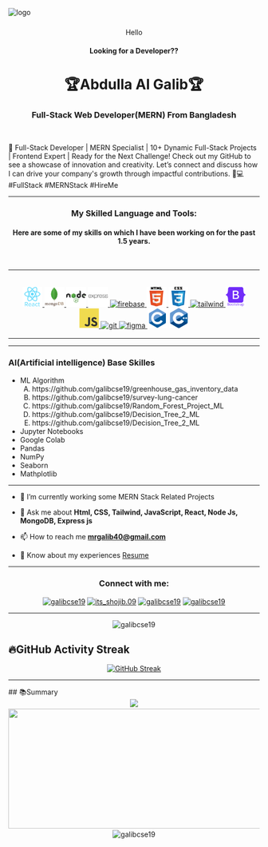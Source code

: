 ![logo](https://github.com/galibcse19/galibcse19/blob/main/galib-github-banner.png)
<h3></h3> 
<p align="center">Hello
<!-- Hi<img align="center" src="https://emojipedia-us.s3.amazonaws.com/source/noto-emoji-animations/344/waving-hand_1f44b.gif" alt="" width=40px> -->
</p>
<h4 align="center">Looking for a Developer??</h4>
<h1 align="center">🏆Abdulla Al Galib🏆</h1>
<h3 align="center">Full-Stack Web Developer(MERN) From Bangladesh</h3>
<br/>
<p align="left">🚀 Full-Stack Developer | MERN Specialist | 10+ Dynamic Full-Stack Projects | Frontend Expert | Ready for the Next Challenge! Check out my GitHub to see a showcase of innovation and creativity. Let’s connect and discuss how I can drive your company's growth through impactful contributions. 🌟💻 #FullStack #MERNStack #HireMe</p>
<hr/>
<h3 align="center">My Skilled Language and Tools:</h3>
<h4 align="center">Here are some of my skills on which I have been working on for the past 1.5 years.</h4> <br>
<table align="center">
  <tr>
     <td>
       <p align="center"> <br>
<a href="https://reactjs.org/" target="_blank" rel="noreferrer"> <img src="https://raw.githubusercontent.com/devicons/devicon/master/icons/react/react-original-wordmark.svg" alt="react" width="40" height="40"/> </a>
         <a href="https://www.mongodb.com/" target="_blank" rel="noreferrer"> <img src="https://raw.githubusercontent.com/devicons/devicon/master/icons/mongodb/mongodb-original-wordmark.svg" alt="mongodb" width="40" height="40"/> </a>
<a href="https://nodejs.org" target="_blank" rel="noreferrer"> <img src="https://raw.githubusercontent.com/devicons/devicon/master/icons/nodejs/nodejs-original-wordmark.svg" alt="nodejs" width="40" height="40"/> </a> 
 <a href="https://expressjs.com" target="_blank" rel="noreferrer"> <img src="https://raw.githubusercontent.com/devicons/devicon/master/icons/express/express-original-wordmark.svg" alt="express" width="40" height="40"/> </a> 
 <a href="https://firebase.google.com/" target="_blank" rel="noreferrer"> <img src="https://www.vectorlogo.zone/logos/firebase/firebase-icon.svg" alt="firebase" width="40" height="40"/> </a>
  <a href="https://www.w3.org/html/" target="_blank" rel="noreferrer"> <img src="https://raw.githubusercontent.com/devicons/devicon/master/icons/html5/html5-original-wordmark.svg" alt="html5" width="40" height="40"/> </a>
  <a href="https://www.w3schools.com/css/" target="_blank" rel="noreferrer"> <img src="https://raw.githubusercontent.com/devicons/devicon/master/icons/css3/css3-original-wordmark.svg" alt="css3" width="40" height="40"/> </a>
   <a href="https://tailwindcss.com/" target="_blank" rel="noreferrer"> <img src="https://www.vectorlogo.zone/logos/tailwindcss/tailwindcss-icon.svg" alt="tailwind" width="40" height="40"/> </a>
   <a href="https://getbootstrap.com" target="_blank" rel="noreferrer"> <img src="https://raw.githubusercontent.com/devicons/devicon/master/icons/bootstrap/bootstrap-plain-wordmark.svg" alt="bootstrap" width="40" height="40"/> </a>
   <a href="https://developer.mozilla.org/en-US/docs/Web/JavaScript" target="_blank" rel="noreferrer"> <img src="https://raw.githubusercontent.com/devicons/devicon/master/icons/javascript/javascript-original.svg" alt="javascript" width="40" height="40"/> </a>
    <a href="https://git-scm.com/" target="_blank" rel="noreferrer"> <img src="https://www.vectorlogo.zone/logos/git-scm/git-scm-icon.svg" alt="git" width="40" height="40"/> </a> 
    <a href="https://www.figma.com/" target="_blank" rel="noreferrer"> <img src="https://www.vectorlogo.zone/logos/figma/figma-icon.svg" alt="figma" width="40" height="40"/> </a>
     <a href="https://www.cprogramming.com/" target="_blank" rel="noreferrer"> <img src="https://raw.githubusercontent.com/devicons/devicon/master/icons/c/c-original.svg" alt="c" width="40" height="40"/></a> <a href="https://www.w3schools.com/cpp/" target="_blank" rel="noreferrer"> <img src="https://raw.githubusercontent.com/devicons/devicon/master/icons/cplusplus/cplusplus-original.svg" alt="cplusplus" width="40" height="40"/> </a></p>
     </td>
  </tr>
</table>
<hr/>
<h3>AI(Artificial intelligence) Base Skilles</h3>
<ul>
  <li>ML Algorithm 
    <ol type="A">
      <li>https://github.com/galibcse19/greenhouse_gas_inventory_data</li>
      <li>https://github.com/galibcse19/survey-lung-cancer</li>
      <li>https://github.com/galibcse19/Random_Forest_Project_ML</li>
      <li>https://github.com/galibcse19/Decision_Tree_2_ML</li>
      <li>https://github.com/galibcse19/Decision_Tree_2_ML</li>
    </ol>
  </li>
  <li>Jupyter Notebooks</li>
  <li>Google Colab</li>
  <li>Pandas</li>
  <li>NumPy</li>
  <li>Seaborn</li>
  <li>Mathplotlib</li>
</ul>
<hr/>

- 🌱 I’m currently working some MERN Stack Related Projects

- 💬 Ask me about **Html, CSS, Tailwind, JavaScript, React, Node Js, MongoDB, Express js**

- 📫 How to reach me **mrgalib40@gmail.com**

- 📄 Know about my experiences [Resume]()

<hr/>
<h3 align="center">Connect with me:</h3>
<p align="center">
<a href="www.linkedin.com/in/abdulla-al-galib-10614422a" target="blank"><img align="center" src="https://raw.githubusercontent.com/rahuldkjain/github-profile-readme-generator/master/src/images/icons/Social/linked-in-alt.svg" alt="galibcse19" height="30" width="40" /></a>
<a href="https://www.facebook.com/profile.php?id=100008785834676" target="blank"><img align="center" src="https://raw.githubusercontent.com/rahuldkjain/github-profile-readme-generator/master/src/images/icons/Social/facebook.svg" alt="its_shojib.09" height="30" width="40" /></a>
<a href="mailto:mrgalib40@gmail.com" target="_blank"><img align="center" src="https://upload.wikimedia.org/wikipedia/commons/thumb/7/7e/Gmail_icon_%282020%29.svg/1200px-Gmail_icon_%282020%29.svg.png" alt="galibcse19" height="30" width="40" /></a>
<a href="https://t.me/galibcse19" target="_blank"><img align="center" src="https://upload.wikimedia.org/wikipedia/commons/thumb/8/83/Telegram_2019_Logo.svg/800px-Telegram_2019_Logo.svg.png" alt="galibcse19" height="36" width="40" /></a>
</p>
<hr/>

 <p align="center"> <img src="https://komarev.com/ghpvc/?username=galibcse19&label=Profile%20views&color=0e75b6&style=flat" alt="galibcse19" /></p>

 ##  🔥GitHub Activity Streak
<div align="center">
  <a href="https://git.io/streak-stats">
    <img src="https://github-readme-streak-stats.herokuapp.com?user=galibcse19&theme=highcontrast&date_format=j%20M%5B%20Y%5D" alt="GitHub Streak" width="800" />
  </a>
</div>
<hr/>
##  📚Summary
<div align="center">
<img src="http://github-profile-summary-cards.vercel.app/api/cards/profile-details?username=galibcse19&theme=highcontrast" width="800"/>
<img src="http://github-profile-summary-cards.vercel.app/api/cards/stats?username=galibcse19&theme=highcontrast" width="800" height="240"/>
<img src="https://github-readme-stats.vercel.app/api/top-langs?username=galibcse19&show_icons=true&locale=en&layout=compact&theme=highcontrast" alt="galibcse19" width="800" height="240" />
</div>
<!--
**galibcse19/galibcse19** is a ✨ _special_ ✨ repository because its `README.md` (this file) appears on your GitHub profile.

Here are some ideas to get you started:

- 🔭 I’m currently working on ...
- 🌱 I’m currently learning ...
- 👯 I’m looking to collaborate on ...
- 🤔 I’m looking for help with ...
- 💬 Ask me about ...
- 📫 How to reach me: ...
- 😄 Pronouns: ...
- ⚡ Fun fact: ...
-->
